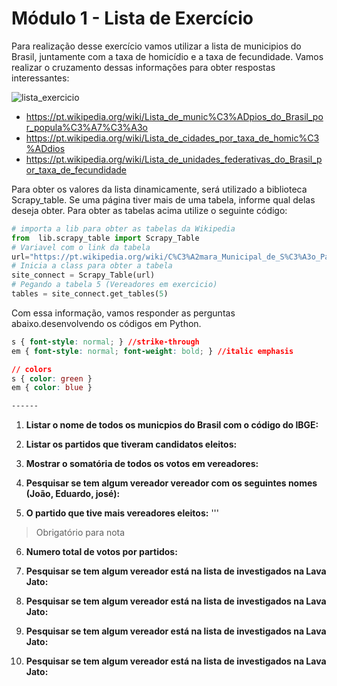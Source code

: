 Módulo 1 - Lista de Exercício
=========

Para realização desse exercício vamos utilizar a lista de municipios do Brasil, juntamente com a taxa de homicídio e a taxa de fecundidade. Vamos realizar o cruzamento dessas informações para obter respostas interessantes:

![lista_exercicio](https://github.com/clodonil/curso_python/blob/master/Imagens/m1_exercicio.JPG)

* https://pt.wikipedia.org/wiki/Lista_de_munic%C3%ADpios_do_Brasil_por_popula%C3%A7%C3%A3o
* https://pt.wikipedia.org/wiki/Lista_de_cidades_por_taxa_de_homic%C3%ADdios
* https://pt.wikipedia.org/wiki/Lista_de_unidades_federativas_do_Brasil_por_taxa_de_fecundidade

Para obter os valores da lista dinamicamente, será utilizado a biblioteca Scrapy_table. Se uma página tiver mais de uma tabela, informe qual delas deseja obter. Para obter as tabelas acima utilize o seguinte código:

```python
# importa a lib para obter as tabelas da Wikipedia
from  lib.scrapy_table import Scrapy_Table
# Variavel com o link da tabela
url="https://pt.wikipedia.org/wiki/C%C3%A2mara_Municipal_de_S%C3%A3o_Paulo"
# Inicia a class para obter a tabela
site_connect = Scrapy_Table(url)
# Pegando a tabela 5 (Vereadores em exercicio)
tables = site_connect.get_tables(5)
```

Com essa informação, vamos responder as perguntas abaixo.desenvolvendo os códigos em Python.
```css
s { font-style: normal; } //strike-through
em { font-style: normal; font-weight: bold; } //italic emphasis

// colors
s { color: green }
em { color: blue }

------
```
1. **Listar o nome de todos os municpios do Brasil com o código do IBGE:**
>

2. **Listar os partidos que tiveram candidatos eleitos:**
   
3. **Mostrar o somatória de todos os votos em vereadores:**

4. **Pesquisar se tem algum vereador vereador com os seguintes nomes (João, Eduardo, josé):**
	
5. **O partido que tive mais vereadores eleitos:**
'''

> Obrigatório para nota

6. **Numero total de votos por partidos:**

7. **Pesquisar se tem algum vereador está na lista de investigados na Lava Jato:**

8. **Pesquisar se tem algum vereador está na lista de investigados na Lava Jato:**

9. **Pesquisar se tem algum vereador está na lista de investigados na Lava Jato:**

10. **Pesquisar se tem algum vereador está na lista de investigados na Lava Jato:**
